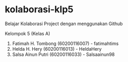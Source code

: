 # kolaborasi-klp5
Belajar Kolaborasi Project dengan menggunakan Github

Kelompok 5 (Kelas A)
1. Fatimah H. Tombong (60200116007) - fatimahtims
2. Helda H. Hery (60200116013) - HeldaHery
3. Salsa Ainun Putri (60200116033) - Salsaainun98
